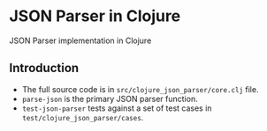 # JSON Parser in Clojure

JSON Parser implementation in Clojure

## Introduction
- The full source code is in `src/clojure_json_parser/core.clj` file.
- `parse-json` is the primary JSON parser function.
- `test-json-parser` tests against a set of test cases in `test/clojure_json_parser/cases`.

<!-- ## Usage
1. Install `Java`
2. Install `leiningen` (which also installs `Clojure`)
3. Start repl by running the following command from the project directory
```zsh
$ lein repl
```
1. Run the test function inside repl
```

``` -->
